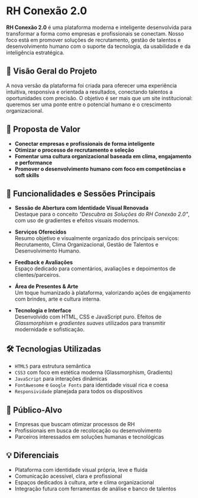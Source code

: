 # RH Conexão 2.0

**RH Conexão 2.0** é uma plataforma moderna e inteligente desenvolvida para transformar a forma como empresas e profissionais se conectam. Nosso foco está em promover soluções de recrutamento, gestão de talentos e desenvolvimento humano com o suporte da tecnologia, da usabilidade e da inteligência estratégica.

## 🚀 Visão Geral do Projeto

A nova versão da plataforma foi criada para oferecer uma experiência intuitiva, responsiva e orientada a resultados, conectando talentos a oportunidades com precisão. O objetivo é ser mais que um site institucional: queremos ser uma ponte entre o potencial humano e o crescimento organizacional.

## 🧠 Proposta de Valor

- **Conectar empresas e profissionais de forma inteligente**
- **Otimizar o processo de recrutamento e seleção**
- **Fomentar uma cultura organizacional baseada em clima, engajamento e performance**
- **Promover o desenvolvimento humano com foco em competências e soft skills**

## 🎯 Funcionalidades e Sessões Principais

- **Sessão de Abertura com Identidade Visual Renovada**  
  Destaque para o conceito *"Descubra as Soluções do RH Conexão 2.0"*, com uso de gradientes e efeitos visuais modernos.

- **Serviços Oferecidos**  
  Resumo objetivo e visualmente organizado dos principais serviços: Recrutamento, Clima Organizacional, Gestão de Talentos e Desenvolvimento Humano.

- **Feedback e Avaliações**  
  Espaço dedicado para comentários, avaliações e depoimentos de clientes/parceiros.

- **Área de Presentes & Arte**  
  Um toque humanizado à plataforma, valorizando ações de engajamento com brindes, arte e cultura interna.

- **Tecnologia e Interface**  
  Desenvolvido com HTML, CSS e JavaScript puro. Efeitos de *Glassmorphism* e *gradientes suaves* utilizados para transmitir modernidade e sofisticação.

## 🛠️ Tecnologias Utilizadas

- `HTML5` para estrutura semântica
- `CSS3` com foco em estética moderna (Glassmorphism, Gradients)
- `JavaScript` para interações dinâmicas
- `FontAwesome` e `Google Fonts` para identidade visual rica e coesa
- `Responsividade` planejada para todos os dispositivos

## 🎯 Público-Alvo

- Empresas que buscam otimizar processos de RH
- Profissionais em busca de recolocação ou desenvolvimento
- Parceiros interessados em soluções humanas e tecnológicas

## 💡 Diferenciais

- Plataforma com identidade visual própria, leve e fluida
- Comunicação acessível, clara e profissional
- Espaços dedicados à cultura, arte e clima organizacional
- Integração futura com ferramentas de análise e banco de talentos

